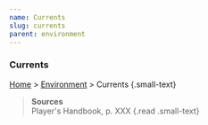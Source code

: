 ```yaml
---
name: Currents
slug: currents
parent: environment
---
```

### Currents
[Home](dm-operations-center) > [Environment](environment) > Currents {.small-text}



> **Sources** <br/>
> Player's Handbook, p. XXX
{.read .small-text}
